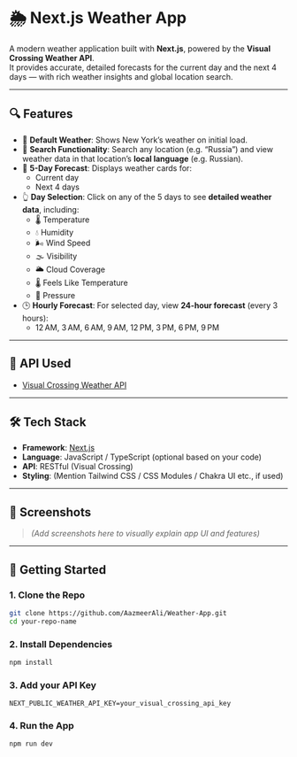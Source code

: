 # 🌦️ Next.js Weather App

A modern weather application built with **Next.js**, powered by the **Visual Crossing Weather API**.  
It provides accurate, detailed forecasts for the current day and the next 4 days — with rich weather insights and global location search.

---

## 🔍 Features

- 📍 **Default Weather**: Shows New York’s weather on initial load.
- 🔎 **Search Functionality**: Search any location (e.g. “Russia”) and view weather data in that location’s **local language** (e.g. Russian).
- 📅 **5-Day Forecast**: Displays weather cards for:
  - Current day
  - Next 4 days
- 👆 **Day Selection**: Click on any of the 5 days to see **detailed weather data**, including:
  - 🌡️ Temperature
  - 💧 Humidity
  - 🌬️ Wind Speed
  - 🌫️ Visibility
  - 🌥️ Cloud Coverage
  - 🌡️ Feels Like Temperature
  - 🧭 Pressure
- 🕒 **Hourly Forecast**: For selected day, view **24-hour forecast** (every 3 hours):
  - 12 AM, 3 AM, 6 AM, 9 AM, 12 PM, 3 PM, 6 PM, 9 PM

---

## 🔗 API Used

- [Visual Crossing Weather API](https://www.visualcrossing.com/weather-api)

---

## 🛠️ Tech Stack

- **Framework**: [Next.js](https://nextjs.org/)
- **Language**: JavaScript / TypeScript (optional based on your code)
- **API**: RESTful (Visual Crossing)
- **Styling**: (Mention Tailwind CSS / CSS Modules / Chakra UI etc., if used)

---

## 📸 Screenshots

> _(Add screenshots here to visually explain app UI and features)_

---

## 🚀 Getting Started

### 1. Clone the Repo

```bash
git clone https://github.com/AazmeerAli/Weather-App.git
cd your-repo-name
```

### 2. Install Dependencies

```bash
npm install
```

### 3. Add your API Key

```env
NEXT_PUBLIC_WEATHER_API_KEY=your_visual_crossing_api_key
```

### 4. Run the App
```bash
npm run dev
```
